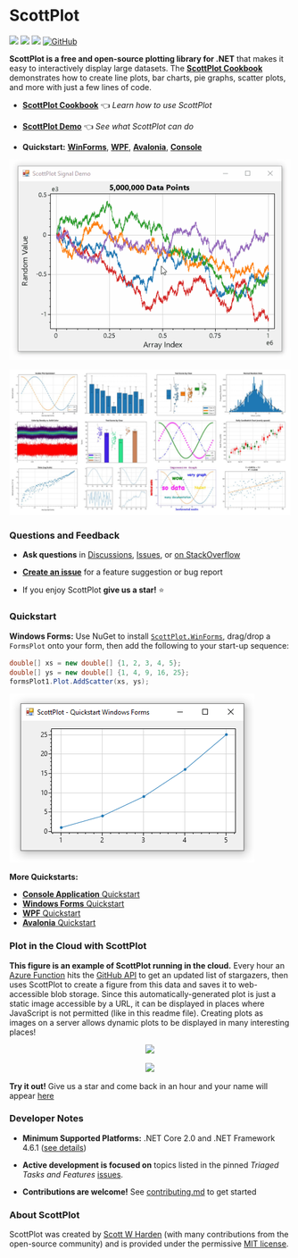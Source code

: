 # ScottPlot

[![](https://github.com/ScottPlot/ScottPlot/actions/workflows/ci.yaml/badge.svg)](https://github.com/ScottPlot/ScottPlot/actions/workflows/ci.yaml)
[![](https://img.shields.io/nuget/dt/scottplot?color=004880&label=downloads&logo=NuGet)](https://www.nuget.org/packages/ScottPlot/)
[![](https://img.shields.io/nuget/vpre/scottplot?color=%23004880&label=NuGet&logo=nuget)](https://www.nuget.org/packages/ScottPlot/)
[![GitHub](https://img.shields.io/github/license/scottplot/scottplot?color=%231281c0)](LICENSE)

**ScottPlot is a free and open-source plotting library for .NET** that makes it easy to interactively display large datasets. The [**ScottPlot Cookbook**](https://swharden.com/scottplot/cookbook) demonstrates how to create line plots, bar charts, pie graphs, scatter plots, and more with just a few lines of code.

* **[ScottPlot Cookbook](https://swharden.com/scottplot/cookbook)** 👈 _Learn how to use ScottPlot_

* **[ScottPlot Demo](https://swharden.com/scottplot/demo)** 👈 _See what ScottPlot can do_

* **Quickstart:** [**WinForms**](https://swharden.com/scottplot/quickstart#windows-forms-quickstart), [**WPF**](https://swharden.com/scottplot/quickstart#wpf-quickstart), [**Avalonia**](https://swharden.com/scottplot/quickstart#avalonia-quickstart), [**Console**](https://swharden.com/scottplot/quickstart#console-quickstart)

<div align='center'>

<a href='https://swharden.com/scottplot'><img src='dev/graphics/ScottPlot.gif'></a>

<a href='https://swharden.com/scottplot/cookbook'><img src='dev/graphics/cookbook.jpg'></a>

</div>

### Questions and Feedback

* **Ask questions** in [Discussions](https://github.com/swharden/ScottPlot/discussions/categories/q-a), [Issues](https://github.com/swharden/ScottPlot/issues), or [on StackOverflow]((https://stackoverflow.com/questions/ask?tags=scottplot))

* [**Create an issue**](https://github.com/swharden/ScottPlot/issues) for a feature suggestion or bug report

* If you enjoy ScottPlot **give us a star!** ⭐

### Quickstart

**Windows Forms:** Use NuGet to install [`ScottPlot.WinForms`](https://www.nuget.org/packages/ScottPlot.WinForms), drag/drop a `FormsPlot` onto your form, then add the following to your start-up sequence:

```cs
double[] xs = new double[] {1, 2, 3, 4, 5};
double[] ys = new double[] {1, 4, 9, 16, 25};
formsPlot1.Plot.AddScatter(xs, ys);
```

![](dev/graphics/winforms-quickstart.png)

**More Quickstarts:**
* [**Console Application** Quickstart](https://swharden.com/scottplot/quickstart#console-quickstart)
* [**Windows Forms** Quickstart](https://swharden.com/scottplot/quickstart#windows-forms-quickstart)
* [**WPF** Quickstart](https://swharden.com/scottplot/quickstart#wpf-quickstart)
* [**Avalonia** Quickstart](https://swharden.com/scottplot/quickstart#avalonia-quickstart)

### Plot in the Cloud with ScottPlot

**This figure is an example of ScottPlot running in the cloud.** Every hour an [Azure Function](https://azure.microsoft.com/en-us/services/functions/) hits the [GitHub API](https://docs.github.com/en/rest) to get an updated list of stargazers, then uses ScottPlot to create a figure from this data and saves it to web-accessible blob storage. Since this automatically-generated plot is just a static image accessible by a URL, it can be displayed in places where JavaScript is not permitted (like in this readme file). Creating plots as images on a server allows dynamic plots to be displayed in many interesting places!



<p align="center">
  <a href="https://stargraph.z20.web.core.windows.net/scottplot-stars.png?" target="_blank">
    <img src="https://stargraph.z20.web.core.windows.net/scottplot-stars.png?">
  </a>
</p>

<p align="center">
  <a href="https://nugetppt.z20.web.core.windows.net/plots/scottplot.png?" target="_blank">
    <img src="https://nugetppt.z20.web.core.windows.net/plots/scottplot.png?">
  </a>
</p>

**Try it out!** Give us a star and come back in an hour and your name will appear [here](https://stargraph.z20.web.core.windows.net/scottplot-stars.png)

### Developer Notes

* **Minimum Supported Platforms:** .NET Core 2.0 and .NET Framework 4.6.1 ([see details](https://swharden.com/scottplot/#supported-platforms))

* **Active development is focused on** topics listed in the pinned _Triaged Tasks and Features_ [issues](https://github.com/ScottPlot/ScottPlot/issues).

* **Contributions are welcome!** See [contributing.md](CONTRIBUTING.md) to get started

### About ScottPlot

ScottPlot was created by [Scott W Harden](https://swharden.com/about/) (with many contributions from the open-source community) and is provided under the permissive [MIT license](LICENSE).